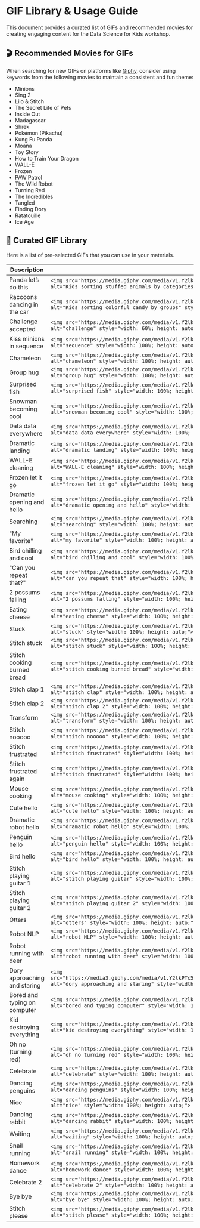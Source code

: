# GIF Library & Usage Guide

This document provides a curated list of GIFs and recommended movies for creating engaging content for the Data Science for Kids workshop.

## 🎬 Recommended Movies for GIFs

When searching for new GIFs on platforms like [Giphy](https://giphy.com/), consider using keywords from the following movies to maintain a consistent and fun theme:

- Minions
- Sing 2
- Lilo & Stitch
- The Secret Life of Pets
- Inside Out
- Madagascar
- Shrek
- Pokémon (Pikachu)
- Kung Fu Panda
- Moana
- Toy Story
- How to Train Your Dragon
- WALL-E
- Frozen
- PAW Patrol
- The Wild Robot
- Turning Red
- The Incredibles
- Tangled
- Finding Dory
- Ratatouille
- Ice Age

## 🎨 Curated GIF Library

Here is a list of pre-selected GIFs that you can use in your materials.

| Description                     | GIF                                                                                                                                                                                                                            |
| ------------------------------- | ------------------------------------------------------------------------------------------------------------------------------------------------------------------------------------------------------------------------------ |
| Panda let’s do this             | `<img src="https://media.giphy.com/media/v1.Y2lkPTc5MGI3NjExMWpsYTV5ZmFvb2ZnbWJ5Njhsb3JwajZxeXJ2ZnpxOXFzNW5lODhmbSZlcD12MV9naWZzX3NlYXJjaCZjdD1n/VgSjnwSoqiPjRRIJ1F/giphy.gif" alt="Kids sorting stuffed animals by categories" style="width: 60%; height: auto;">` |
| Raccoons dancing in the car     | `<img src="https://media.giphy.com/media/v1.Y2lkPWVjZjA1ZTQ3N2Y0MzJia281OWU4ZmFlbHJpdTJzeGJ2cXMyczQ1NW45eGVoaWczeSZlcD12MV9naWZzX3NlYXJjaCZjdD1n/3oz8xElsKyL1Pdostq/giphy.gif" alt="Kids sorting colorful candy by groups" style="width: 100%; height: auto;">` |
| Challenge accepted              | `<img src="https://media.giphy.com/media/v1.Y2lkPTc5MGI3NjExMWpsYTV5ZmFvb2ZnbWJ5Njhsb3JwajZxeXJ2ZnpxOXFzNW5lODhmbSZlcD12MV9naWZzX3NlYXJjaCZjdD1n/QxZ0nbcVgMlPlnfZos/giphy.gif" alt="challenge" style="width: 60%; height: auto;">` |
| Kiss minions in sequence        | `<img src="https://media.giphy.com/media/v1.Y2lkPTc5MGI3NjExZzNoN3NobHE1MzRoN2l5OHRtNHYwbTZrYjBvYzU0a2R5NDhncnowaCZlcD12MV9naWZzX3NlYXJjaCZjdD1n/JunL6dl3Xw3ok/giphy.gif" alt="sequence" style="width: 100%; height: auto;">` |
| Chameleon                       | `<img src="https://media.giphy.com/media/v1.Y2lkPTc5MGI3NjExd3c2ajdtcjhxY2lqZ3Ribm02eTh1cGxlaDl3b21jcmFpODZrZGIybiZlcD12MV9naWZzX3NlYXJjaCZjdD1n/vBo48HVy3uVGM/giphy.gif" alt="chameleon" style="width: 100%; height: auto;">` |
| Group hug                       | `<img src="https://media.giphy.com/media/v1.Y2lkPWVjZjA1ZTQ3NGV1a3ZvaXRhNWRva2Z1dnJmMmJoZTA2MTJjeWZ5dXgzZHh3bTlkaiZlcD12MV9naWZzX3NlYXJjaCZjdD1n/u7LqBih1a0fqNoAu5m/giphy.gif" alt="group hug" style="width: 100%; height: auto;">` |
| Surprised fish                  | `<img src="https://media.giphy.com/media/v1.Y2lkPTc5MGI3NjExbnV0YzFleHFjNjMyemxzc2M5emkwZTl6cmMyeTl5NW1sYWFsZnZzMSZlcD12MV9naWZzX3NlYXJjaCZjdD1n/50WoQ8JdjyqzhxpBjP/giphy.gif" alt="surprised fish" style="width: 100%; height: auto;">` |
| Snowman becoming cool           | `<img src="https://media.giphy.com/media/v1.Y2lkPTc5MGI3NjExOTRta3FwNTBvNDk2NnJtc2JpeGx2cWQ4MzRpZDZvbTg5MjQ2NG03ciZlcD12MV9naWZzX3NlYXJjaCZjdD1n/13mtYtQmh8jSEM/giphy.gif" alt="snowman becoming cool" style="width: 100%; height: auto;">` |
| Data data everywhere            | `<img src="https://media.giphy.com/media/v1.Y2lkPTc5MGI3NjExYXo4ZTJ5dnh3cGN6MDlpcjNoNDEwdnFyYTRtZTJsM2N2N3I3eDNiZCZlcD12MV9naWZzX3NlYXJjaCZjdD1n/xT9C25UNTwfZuk85WP/giphy.gif" alt="data data everywhere" style="width: 100%; height: auto;">` |
| Dramatic landing                | `<img src="https://media.giphy.com/media/v1.Y2lkPTc5MGI3NjExYXo4ZTJ5dnh3cGN6MDlpcjNoNDEwdnFyYTRtZTJsM2N2N3I3eDNiZCZlcD12MV9naWZzX3NlYXJjaCZjdD1n/lv3axdBhk5tZe/giphy.gif" alt="dramatic landing" style="width: 100%; height: auto;">` |
| WALL-E cleaning                 | `<img src="https://media.giphy.com/media/v1.Y2lkPTc5MGI3NjExdDlzaHU3a25tNXh2ZHRmcm9paWFvdnhoaTUxemN0NnFuZjQxMHpjdSZlcD12MV9naWZzX3NlYXJjaCZjdD1n/wcFlXfhyyyp0c/giphy.gif" alt="WALL-E cleaning" style="width: 100%; height: auto;">` |
| Frozen let it go                | `<img src="https://media.giphy.com/media/v1.Y2lkPTc5MGI3NjExOXN1anE0eXY4d2U4aWxvY3B1cGFkcGlvM3h5Mzh6ZmJma3ExZ2I3eSZlcD12MV9naWZzX3NlYXJjaCZjdD1n/bWEZ7ceucxP32/giphy.gif" alt="frozen let it go" style="width: 100%; height: auto;">` |
| Dramatic opening and hello      | `<img src="https://media.giphy.com/media/v1.Y2lkPTc5MGI3NjExYXo4ZTJ5dnh3cGN6MDlpcjNoNDEwdnFyYTRtZTJsM2N2N3I3eDNiZCZlcD12MV9naWZzX3NlYXJjaCZjdD1n/sgswHaZw5yklq/giphy.gif" alt="dramatic opening and hello" style="width: 100%; height: auto;">` |
| Searching                       | `<img src="https://media.giphy.com/media/v1.Y2lkPTc5MGI3NjExNWtkem1id2xqajNqYjY3bmc5aWpwZGYyY29rcDJkbzQ0aTR3enJscSZlcD12MV9naWZzX3NlYXJjaCZjdD1n/qhm2QFG9sQgIo/giphy.gif" alt="searching" style="width: 100%; height: auto;">` |
| "My favorite"                   | `<img src="https://media.giphy.com/media/v1.Y2lkPTc5MGI3NjExNWtkem1id2xqajNqYjY3bmc5aWpwZGYyY29rcDJkbzQ0aTR3enJscSZlcD12MV9naWZzX3NlYXJjaCZjdD1n/kbuQOkATEo6VW/giphy.gif" alt="my favorite" style="width: 100%; height: auto;">` |
| Bird chilling and cool          | `<img src="https://media.giphy.com/media/v1.Y2lkPWVjZjA1ZTQ3OG1pYXU0bjFjOWo0dmlkenZyM250YXUyMmpoeWZweG5penc4Nnc0NiZlcD12MV9naWZzX3NlYXJjaCZjdD1n/l41Yg7fIYr4IkbhQY/giphy.gif" alt="bird chilling and cool" style="width: 100%; height: auto;">` |
| "Can you repeat that?"          | `<img src="https://media.giphy.com/media/v1.Y2lkPWVjZjA1ZTQ3bHRmM2IzM2FqcWo5OWVnd3A3NnIyOGhkY2U4c2s2YnhmN2hpamJ4byZlcD12MV9naWZzX3NlYXJjaCZjdD1n/MlNCRVUrm5dwTflpTo/giphy.gif" alt="can you repeat that" style="width: 100%; height: auto;">` |
| 2 possums falling               | `<img src="https://media.giphy.com/media/v1.Y2lkPWVjZjA1ZTQ3Nm9uN21odXIxZWEwYzZuZ2xpMTI5aG0xN2VjNzZkYjN4OTNreXJ5YSZlcD12MV9naWZzX3NlYXJjaCZjdD1n/EnO1mwriAFrWg/giphy.gif" alt="2 possums falling" style="width: 100%; height: auto;">` |
| Eating cheese                   | `<img src="https://media.giphy.com/media/v1.Y2lkPTc5MGI3NjExY2YyNXpmanh6cjloeTBndnNiMWt1OGswemttMmd3aGJlOWV5ZjI4eCZlcD12MV9naWZzX3NlYXJjaCZjdD1n/ubyFR0Ykyv5u0/giphy.gif" alt="eating cheese" style="width: 100%; height: auto;">` |
| Stuck                           | `<img src="https://media.giphy.com/media/v1.Y2lkPWVjZjA1ZTQ3eDJvMjZ6bjl6em1ld3BqMzR4OGswODljMmRnb2tvZm1xbWo3eDhvYSZlcD12MV9naWZzX3NlYXJjaCZjdD1n/qDolXP52Oj5AI/giphy.gif" alt="stuck" style="width: 100%; height: auto;">` |
| Stitch stuck                    | `<img src="https://media.giphy.com/media/v1.Y2lkPTc5MGI3NjExNTB6ZTVqbXdsMW81aG03M2pueTg5Y3EyY3ppdTQ4Z2lzNWJxbjZqOSZlcD12MV9naWZzX3NlYXJjaCZjdD1n/z3rduBRm5Cv5K/giphy.gif" alt="stitch stuck" style="width: 100%; height: auto;">` |
| Stitch cooking burned bread     | `<img src="https://media.giphy.com/media/v1.Y2lkPTc5MGI3NjExNTB6ZTVqbXdsMW81aG03M2pueTg5Y3EyY3ppdTQ4Z2lzNWJxbjZqOSZlcD12MV9naWZzX3NlYXJjaCZjdD1n/XwzmDnasOtKmY/giphy.gif" alt="stitch cooking burned bread" style="width: 100%; height: auto;">` |
| Stitch clap 1                   | `<img src="https://media.giphy.com/media/v1.Y2lkPWVjZjA1ZTQ3NW9pN2MxdGF6Y25jcXRtdml6Y3RpMmlsYmpxaTJ6YmFiam1ueXUwNyZlcD12MV9naWZzX3NlYXJjaCZjdD1n/V6fMm9TDwdb5K7yjt8/giphy.gif" alt="stitch clap" style="width: 100%; height: auto;">` |
| Stitch clap 2                   | `<img src="https://media.giphy.com/media/v1.Y2lkPWVjZjA1ZTQ3ankza3F2ZmRqdWUybzd4MTE2aXNwOG45cTlqb2V4cmh3OHFnNGM2dCZlcD12MV9naWZzX3NlYXJjaCZjdD1n/V5zZwAejmS58I/giphy.gif" alt="stitch clap 2" style="width: 100%; height: auto;">` |
| Transform                       | `<img src="https://media.giphy.com/media/v1.Y2lkPWVjZjA1ZTQ3ZnY1NDRiZWh4OXlrb3NpdXI0Nml1amNocDJiNHN6dmVsbGh0b2R2NyZlcD12MV9naWZzX3NlYXJjaCZjdD1n/47CUUhb9c2I7uepkyw/giphy.gif" alt="transform" style="width: 100%; height: auto;">` |
| Stitch nooooo                   | `<img src="https://media.giphy.com/media/v1.Y2lkPWVjZjA1ZTQ3ankza3F2ZmRqdWUybzd4MTE2aXNwOG45cTlqb2V4cmh3OHFnNGM2dCZlcD12MV9naWZzX3NlYXJjaCZjdD1n/bGyKPJ40CDJja/giphy.gif" alt="stitch nooooo" style="width: 100%; height: auto;">` |
| Stitch frustrated               | `<img src="https://media.giphy.com/media/v1.Y2lkPTc5MGI3NjExeWpvbXo2eGRyMjUzd2ZiYzd3cnJ2Mzk3YzFjM254b2o1dWZ4ZG9qayZlcD12MV9naWZzX3NlYXJjaCZjdD1n/fHgKZHDH1BHzi/giphy.gif" alt="stitch frustrated" style="width: 100%; height: auto;">` |
| Stitch frustrated again         | `<img src="https://media.giphy.com/media/v1.Y2lkPTc5MGI3NjExamZmZjgxOTA0NW1jdXAyMWdrN2JubmJha2czdHB0NG1jbW5yNGwzcSZlcD12MV9naWZzX3NlYXJjaCZjdD1n/tBGsxbT8gnAVq/giphy.gif" alt="stitch frustrated" style="width: 100%; height: auto;">` |
| Mouse cooking                   | `<img src="https://media.giphy.com/media/v1.Y2lkPWVjZjA1ZTQ3eXh4enB4emcwMzZtY2xxMWhtNzUxOW14bGlvMTAyNTF0OTJqeXlpciZlcD12MV9naWZzX3NlYXJjaCZjdD1n/Jg8G4ve9HRSpO/giphy.gif" alt="mouse cooking" style="width: 100%; height: auto;">` |
| Cute hello                      | `<img src="https://media.giphy.com/media/v1.Y2lkPTc5MGI3NjExc2d5YThoNXRucHU2eDJmYWYxbzJsaTBlc2VhczBnYTkyM3pwcGNuNiZlcD12MV9naWZzX3NlYXJjaCZjdD1n/l46CdoZqbJxQMOvjW/giphy.gif" alt="cute hello" style="width: 100%; height: auto;">` |
| Dramatic robot hello            | `<img src="https://media.giphy.com/media/v1.Y2lkPTc5MGI3NjExMDJnNmZmNDMzaXZqZTk1NmQxejB6ZnNlcWhrMjN2ZmtpbXhkemI0ZyZlcD12MV9naWZzX3NlYXJjaCZjdD1n/OOmn3L2GZB1w38CFW3/giphy.gif" alt="dramatic robot hello" style="width: 100%; height: auto;">` |
| Penguin hello                   | `<img src="https://media.giphy.com/media/v1.Y2lkPTc5MGI3NjExbDlkdXZvdmRsZTVpY2RqNnJwcTRsNnd3eWszbmxrcGlhZzJ2c2I1biZlcD12MV9naWZzX3NlYXJjaCZjdD1n/Cmr1OMJ2FN0B2/giphy.gif" alt="penguin hello" style="width: 100%; height: auto;">` |
| Bird hello                      | `<img src="https://media.giphy.com/media/v1.Y2lkPTc5MGI3NjExY2dlMzQ4bGxwdG0wN3p4YXUzZ3V6cGN3MjQ2OWg4OXM1MzVwcjFjbiZlcD12MV9naWZzX3NlYXJjaCZjdD1n/brsEO1JayBVja/giphy.gif" alt="bird hello" style="width: 100%; height: auto;">` |
| Stitch playing guitar 1         | `<img src="https://media.giphy.com/media/v1.Y2lkPTc5MGI3NjExZWFqYTFmNnc2dGgzc2ltMGo0dTl4NWFmdTEzcHVra3B0YzNnYnc2MCZlcD12MV9naWZzX3NlYXJjaCZjdD1n/95MU6SEzeLnUc/giphy.gif" alt="stitch playing guitar" style="width: 100%; height: auto;">` |
| Stitch playing guitar 2         | `<img src="https://media.giphy.com/media/v1.Y2lkPWVjZjA1ZTQ3dXlyYnR0aXZyaGczeWZkcnY3NTJucmllZzlvdWVheHFtdzBwb2F5YSZlcD12MV9naWZzX3NlYXJjaCZjdD1n/KiZ6kV683kPaU/giphy.gif" alt="stitch playing guitar 2" style="width: 100%; height: auto;">` |
| Otters                          | `<img src="https://media.giphy.com/media/v1.Y2lkPTc5MGI3NjExMDJnNmZmNDMzaXZqZTk1NmQxejB6ZnNlcWhrMjN2ZmtpbXhkemI0ZyZlcD12MV9naWZzX3NlYXJjaCZjdD1n/An4vQcXaC6xjiA6ZX3/giphy.gif" alt="otters" style="width: 100%; height: auto;">` |
| Robot NLP                       | `<img src="https://media.giphy.com/media/v1.Y2lkPWVjZjA1ZTQ3d3JoczFnc2wzbzMwN3JqeXNhM2Nxd3AwdGN4NTU1bHBtdHUza3p3bCZlcD12MV9naWZzX3NlYXJjaCZjdD1n/aDKMe14FKM1TEyjm1l/giphy.gif" alt="robot NLP" style="width: 100%; height: auto;">` |
| Robot running with deer         | `<img src="https://media.giphy.com/media/v1.Y2lkPWVjZjA1ZTQ3M213ZTZraWtndTdoOXhjMmd0Mnhwczg3ZnRrY3I1eWJkdWp4ZTVqZCZlcD12MV9naWZzX3NlYXJjaCZjdD1n/GtmmEUMZbo1hhRAi96/giphy.gif" alt="robot running with deer" style="width: 100%; height: auto;">` |
| Dory approaching and staring   | `<img src="https://media3.giphy.com/media/v1.Y2lkPTc5MGI3NjExZWt0MDlvZzg1YXEyNjR4anU4eXV4NjJiaTltZ2Y3Z2Y4a211Y3QzayZlcD12MV9pbnRlcm5hbF9naWZfYnlfaWQmY3Q9Zw/UYbMnQghsqFr2/giphy.gif" alt="dory approaching and staring" style="width: 100%; height: auto;">` |
| Bored and typing on computer    | `<img src="https://media.giphy.com/media/v1.Y2lkPTc5MGI3NjExOW53MTN4ZWk3OWp4NTYxcHF1ZHRwdHg3a2xtcHprNDMzNmNvZmtyNSZlcD12MV9naWZzX3NlYXJjaCZjdD1n/13rQ7rrTrvZXlm/giphy.gif" alt="bored and typing computer" style="width: 100%; height: auto;">` |
| Kid destroying everything       | `<img src="https://media.giphy.com/media/v1.Y2lkPWVjZjA1ZTQ3bzR6c3Q4OGp5eTRya2cyZXFwcHVteG01ZHhwcmk0MXhuYnQ4YjRjYyZlcD12MV9naWZzX3NlYXJjaCZjdD1n/xT0xeF0jYQBhoS2qmQ/giphy.gif" alt="kid destroying everything" style="width: 100%; height: auto;">` |
| Oh no (turning red)             | `<img src="https://media.giphy.com/media/v1.Y2lkPTc5MGI3NjExaTE4dXVjd2U5d3VnanZyYTZ6d3k1eXJnc3RiMjQ1c2Z0ZjY0Z2d2OSZlcD12MV9naWZzX3NlYXJjaCZjdD1n/HRQjm1DqTdCL7So66s/giphy.gif" alt="oh no turning red" style="width: 100%; height: auto;">` |
| Celebrate                       | `<img src="https://media.giphy.com/media/v1.Y2lkPTc5MGI3NjExMWt1ZzN0dnkyYWRkZW9xbmxic2Z5dDVxYW5mMG1xOWQ0N3B6Y2Q2aSZlcD12MV9naWZzX3NlYXJjaCZjdD1n/Qw4X3FyDEfQrNgjl6M0/giphy.gif" alt="celebrate" style="width: 100%; height: auto;">` |
| Dancing penguins                | `<img src="https://media.giphy.com/media/v1.Y2lkPTc5MGI3NjExMWt1ZzN0dnkyYWRkZW9xbmxic2Z5dDVxYW5mMG1xOWQ0N3B6Y2Q2aSZlcD12MV9naWZzX3NlYXJjaCZjdD1n/Er22KKA7vzZJK/giphy.gif" alt="dancing penguins" style="width: 100%; height: auto;">` |
| Nice                            | `<img src="https://media.giphy.com/media/v1.Y2lkPTc5MGI3NjExZ3c2c3p3aHBqeHF3b3QyNHRyN21sb3hjNWFkdjV6dTh3M3h1NXhzYiZlcD12MV9naWZzX3NlYXJjaCZjdD1n/gPBKtKGk00TfD3D6mY/giphy.gif" alt="nice" style="width: 100%; height: auto;">` |
| Dancing rabbit                  | `<img src="https://media.giphy.com/media/v1.Y2lkPTc5MGI3NjExYWxsZXN1NTJyaXYwejNsbDEwNHlocjA3cWdqemRibnVuZ3B0YTBzMCZlcD12MV9naWZzX3NlYXJjaCZjdD1n/3oz8xLZ1qiYR43jYE8/giphy.gif" alt="dancing rabbit" style="width: 100%; height: auto;">` |
| Waiting                         | `<img src="https://media.giphy.com/media/v1.Y2lkPTc5MGI3NjExYWxsZXN1NTJyaXYwejNsbDEwNHlocjA3cWdqemRibnVuZ3B0YTBzMCZlcD12MV9naWZzX3NlYXJjaCZjdD1n/l2JhtCMwgCLcRXmgg/giphy.gif" alt="waiting" style="width: 100%; height: auto;">` |
| Snail running                   | `<img src="https://media.giphy.com/media/v1.Y2lkPTc5MGI3NjExbTlrM2U4NmJvODRqZDJ6ZWF4ZWk3Y2J3eHFkajZzMW5wYnUwdGMxMCZlcD12MV9naWZzX3NlYXJjaCZjdD1n/X7jjWeC03QDT2/giphy.gif" alt="snail running" style="width: 100%; height: auto;">` |
| Homework dance                  | `<img src="https://media.giphy.com/media/v1.Y2lkPTc5MGI3NjExbTlrM2U4NmJvODRqZDJ6ZWF4ZWk3Y2J3eHFkajZzMW5wYnUwdGMxMCZlcD12MV9naWZzX3NlYXJjaCZjdD1n/duJTOfs3PW5Xy/giphy.gif" alt="homework dance" style="width: 100%; height: auto;">` |
| Celebrate 2                     | `<img src="https://media.giphy.com/media/v1.Y2lkPTc5MGI3NjExazg5NnNtZ2tmeW0zbXZxMDZrNWtmZW1qNzN2c2ZoYjVvNHJ2aGNheCZlcD12MV9naWZzX3NlYXJjaCZjdD1n/12d19apJyRsmA/giphy.gif" alt="celebrate 2" style="width: 100%; height: auto;">` |
| Bye bye                         | `<img src="https://media.giphy.com/media/v1.Y2lkPWVjZjA1ZTQ3NHN3eG1kNHBpbDdwdWh6bGZnZWlrY2lrN3k1ZnM4eTl2Mnh1bjg4NSZlcD12MV9naWZzX3NlYXJjaCZjdD1n/9eM1SWnqjrc40/giphy.gif" alt="bye bye" style="width: 100%; height: auto;">` |
| Stitch please                   | `<img src="https://media.giphy.com/media/v1.Y2lkPWVjZjA1ZTQ3Z3diMjJnZjFvMHhhZmNjNmh0ODJlbjZ2cm9hMGEwYXhranphN2VqdSZlcD12MV9naWZzX3NlYXJjaCZjdD1n/jLKvwWHIXUS4/giphy.gif" alt="stitch please" style="width: 100%; height: auto;">` |
